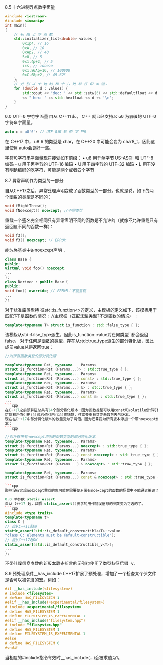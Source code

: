 

8.5 十六进制浮点数字面量
```cpp
#include <iostream>
#include <iomanip>
int main()
{
    // 初 始 化 浮 点 数
    std::initializer_list<double> values {
        0x1p4, // 16
        0xA, // 10
        0xAp2, // 40
        5e0, // 5
        0x1.4p+2, // 5
        1e5, // 100000
        0x1.86Ap+16, // 100000
        0xC.68p+2, // 49.625
    };
    // 分 别 以 十 进 制 和 十 六 进 制 打 印 出 值：
    for (double d : values) {
        std::cout << "dec: " << std::setw(6) << std::defaultfloat << d
        << " hex: " << std::hexfloat << d << '\n';
    }
}
```
8.6 UTF-8 字符字面量
自从 C++11 起， C++ 就已经支持以 u8 为前缀的 UTF-8 字符串字面量。
```cpp
auto c = u8'6'; // UTF‐8编 码 的 字 符6
```
在 C++17 中， u8'6'的类型是 char，在 C++20 中可能会变为 char8_t，因此这里使用 auto会更好一些。

字符和字符串字面量现在接受如下前缀：
• u8 用于单字节 US-ASCII 和 UTF-8 编码
• u 用于两字节的 UTF-16 编码
• U 用于四字节的 UTF-32 编码
• L 用于没有明确编码的宽字符，可能是两个或者四个字节


8.7 异常声明作为类型的一部分

自从C++17之后，异常处理声明变成了函数类型的一部分。也就是说，如下的两个函数的类型是不同的：
```cpp
void fMightThrow();
void fNoexcept() noexcept; //不同类型
```
重载一个签名完全相同只有异常声明不同的函数是不允许的（就像不允许重载只有返回值不同的函数一样）：
```cpp
void f3();
void f3() noexcept; // ERROR
```
能忽略基类中的noexcept声明：
```cpp
class Base {
public:
virtual void foo() noexcept;
...
};
class Derived : public Base {
public:
void foo() override; // ERROR：不能重载
...
};
```

对于标准库类型特
征std::is_function<>的定义，主模板的定义如下，该模板用于匹配T不是函数的情况：
//主模板（匹配泛型类型T不是函数的情况） ：
```cpp
template<typename T> struct is_function : std::false_type { };
```
该模板从std::false_type派生，因此is_function<T>::value对任何类型T都会返回false。
对于任何是函数的类型，存在从std::true_type派生的部分特化版，因此成员value总是返回true：
```cpp
//对所有函数类型的部分特化版

template<typename Ret, typename... Params>
struct is_function<Ret (Params...)> : std::true_type { };
template<typename Ret, typename... Params>
struct is_function<Ret (Params...) const> : std::true_type { };
template<typename Ret, typename... Params>
struct is_function<Ret (Params...) &> : std::true_type { };
template<typename Ret, typename... Params>
struct is_function<Ret (Params...) const &> : std::true_type { };
...
```cpp
在C++17之前该特征总共有24个部分特化版本：因为函数类型可以用const和volatile修饰符修饰，另外还
可能有左值引用(&)或右值引用(&&)修饰符，还需要重载可变参数列表的版本。
现在在C++17中部分特化版本的数量变为了两倍，因为还需要为所有版本添加一个带noexcept修饰符的版
本：
```cpp

//对所有带有noexcept声明的函数类型的部分特化版本
template<typename Ret, typename... Params>
struct is_function<Ret (Params...) noexcept> : std::true_type { };
template<typename Ret, typename... Params>
struct is_function<Ret (Params...) const noexcept> : std::true_type { };
template<typename Ret, typename... Params>
struct is_function<Ret (Params...) & noexcept> : std::true_type { };

template<typename Ret, typename... Params>
struct is_function<Ret (Params...) const & noexcept> : std::true_type { };

```cpp
那些没有实现noexcept重载的库可能在需要使用带有noexcept的函数的场景中不能通过编译了。

8.8 单参数 static_assert
自从 C++17 起，以前 static_assert()要求的用作错误信息的参数变为可选的了。
```cpp
#include <type_traits>
template<typename t>
class C {
// 自从C++11起OK
static_assert(std::is_default_constructible<T>::value,
"class C: elements must be default‐constructible");
// 自从C++17起OK
static_assert(std::is_default_constructible_v<T>);
...
};
```
不带错误信息参数的新版本静态断言的示例也使用了类型特征后缀 _v。

8.9 预处理条件__has_include
C++17扩展了预处理，增加了一个检查某个头文件是否可以被包含的宏。例如：
```cpp
#if __has_include(<filesystem>)
# include <filesystem>
# define HAS_FILESYSTEM 1
#elif __has_include(<experimental/filesystem>)
# include <experimental/filesystem>
# define HAS_FILESYSTEM 1
# define FILESYSTEM_IS_EXPERIMENTAL 1
#elif __has_include("filesystem.hpp")
# include "filesystem.hpp"
# define HAS_FILESYSTEM 1
# define FILESYSTEM_IS_EXPERIMENTAL 1
#else
# define HAS_FILESYSTEM 0
#endif
```
当相应的#include指令有效时__has_include(...)会被求值为1。